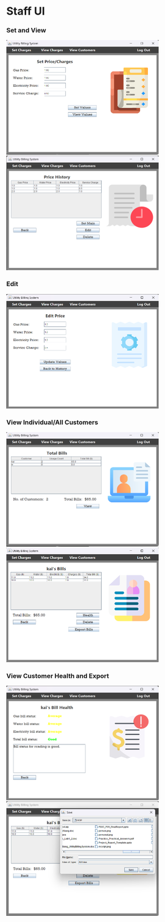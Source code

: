 # Staff UI

### Set and View
<img src="Photos/set_price.png" alt="Front" width="400" height="300"><br/>
<img src="Photos/view_price.png" alt="Front" width="400" height="300"><br/>

### Edit
<img src="Photos/edit_price.png" alt="Front" width="400" height="300"><br/>

### View Individual/All Customers
<img src="Photos/view_all_cust.png" alt="Front" width="400" height="300"><br/>
<img src="Photos/view_indv_cust.png" alt="Front" width="400" height="300"><br/>

### View Customer Health and Export
<img src="Photos/view_cust_health.png" alt="Front" width="400" height="300"><br/>
<img src="Photos/export_cust_bills.png" alt="Front" width="400" height="300"><br/>
